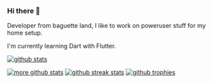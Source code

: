### Hi there 👋

Developer from baguette land, I like to work on poweruser stuff for my home setup.

I'm currently learning Dart with Flutter.

[![github stats](https://github-readme-stats.vercel.app/api?username=guillaumeboehm&show_icons=true&theme=github_dark&hide_border=true)](https://github.com/guillaumeboehm)

[![more github stats](https://github-readme-stats.vercel.app/api/top-langs/?username=guillaumeboehm&exclude_repo=zsh-bdi,shell-core,qmk_firmware,packages-main&layout=compact&theme=github_dark&hide_border=true)](https://github.com/guillaumeboehm)
[![github streak stats](https://github-readme-streak-stats.herokuapp.com/?user=guillaumeboehm&show_icons=true&compact=true&theme=dark&hide_border=true)](https://github.com/guillaumeboehm)
[![github trophies](https://github-profile-trophy.vercel.app/?username=guillaumeboehm)](https://github.com/guillaumeboehm)

<!--
**guillaumeboehm/guillaumeboehm** is a ✨ _special_ ✨ repository because its `README.md` (this file) appears on your GitHub profile.

Here are some ideas to get you started:

- 🔭 I’m currently working on ...
- 🌱 I’m currently learning ...
- 👯 I’m looking to collaborate on ...
- 🤔 I’m looking for help with ...
- 💬 Ask me about ...
- 📫 How to reach me: ...
- 😄 Pronouns: ...
- ⚡ Fun fact: ...
-->
